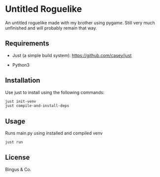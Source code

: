 # Untitled Roguelike

An untitled roguelike made with my brother using pygame. Still very much unfinished and will probably remain that way.

## Requirements
- Just (a simple build system): https://github.com/casey/just

- Python3

## Installation

Use just to install using the following commands:

```bash
just init-venv
just compile-and-install-deps
```

## Usage
Runs main.py using installed and compiled venv

```bash
just run
```

## License

Bingus & Co.
